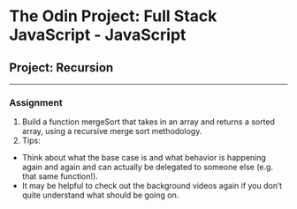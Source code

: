 # The Odin Project: Full Stack JavaScript - JavaScript
## Project: Recursion
---

### Assignment
1. Build a function mergeSort that takes in an array and returns a sorted array, using a recursive merge sort methodology.
2. Tips:
* Think about what the base case is and what behavior is happening again and again and can actually be delegated to someone else (e.g. that same function!).
* It may be helpful to check out the background videos again if you don’t quite understand what should be going on.